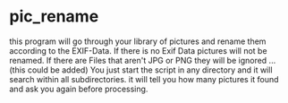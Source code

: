 # pic_rename
this program will go through your library of pictures and rename them according to the EXIF-Data. 
If there is no Exif Data pictures will not be renamed. If there are Files that aren't JPG or  PNG they will be ignored ... (this could be added)
You just start the script in any directory and it will search within all subdirectories. it will tell you how many pictures it found
and ask you again before processing. 

